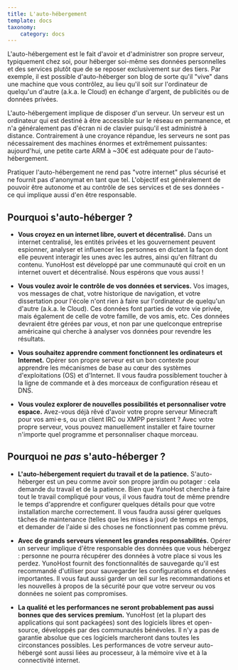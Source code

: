 ```yaml
---
title: L'auto-hébergement
template: docs
taxonomy:
    category: docs
---
```


L'auto-hébergement est le fait d'avoir et d'administrer son propre serveur, typiquement chez soi, pour héberger soi-même ses données personnelles et des services plutôt que de se reposer exclusivement sur des tiers. Par exemple, il est possible d'auto-héberger son blog de sorte qu'il "vive" dans une machine que vous contrôlez, au lieu qu'il soit sur l'ordinateur de quelqu'un d'autre (a.k.a. le Cloud) en échange d'argent, de publicités ou de données privées.

L'auto-hébergement implique de disposer d'un serveur. Un serveur est un ordinateur qui est destiné à être accessible sur le réseau en permanence, et n'a généralement pas d'écran ni de clavier puisqu'il est administré à distance. Contrairement à une croyance répandue, les serveurs ne sont pas nécessairement des machines énormes et extrêmement puissantes: aujourd'hui, une petite carte ARM à ~30€ est adéquate pour de l'auto-hébergement.

Pratiquer l'auto-hébergement ne rend pas "votre internet" plus sécurisé et ne fournit pas d'anonymat en tant que tel. L'objectif est généralement de pouvoir être autonome et au contrôle de ses services et de ses données - ce qui implique aussi d'en être responsable.

## Pourquoi s'auto-héberger ?

- **Vous croyez en un internet libre, ouvert et décentralisé.** Dans un internet centralisé, les entités privées et les gouvernement peuvent espionner, analyser et influencer les personnes en dictant la façon dont elle peuvent interagir les unes avec les autres, ainsi qu'en filtrant du contenu. YunoHost est développé par une communauté qui croit en un internet ouvert et décentralisé. Nous espérons que vous aussi !

- **Vous voulez avoir le contrôle de vos données et services.** Vos images, vos messages de chat, votre historique de navigation, et votre dissertation pour l'école n'ont rien à faire sur l'ordinateur de quelqu'un d'autre (a.k.a. le Cloud). Ces données font parties de votre vie privée, mais également de celle de votre famille, de vos amis, etc. Ces données devraient être gérées par *vous*, et non par une quelconque entreprise américaine qui cherche à analyser vos données pour revendre les résultats.

- **Vous souhaitez apprendre comment fonctionnent les ordinateurs et Internet.** Opérer son propre serveur est un bon contexte pour apprendre les mécanismes de base au cœur des systèmes d'exploitations (OS) et d'Internet. Il vous faudra possiblement toucher à la ligne de commande et à des morceaux de configuration réseau et DNS.

- **Vous voulez explorer de nouvelles possibilités et personnaliser votre espace.** Avez-vous déjà rêvé d'avoir votre propre serveur Minecraft pour vos ami·e·s, ou un client IRC ou XMPP persistent ? Avec votre propre serveur, vous pouvez manuellement installer et faire tourner n'importe quel programme et personnaliser chaque morceau.

## Pourquoi ne *pas* s'auto-héberger ?

- **L'auto-hébergement requiert du travail et de la patience.** S'auto-héberger est un peu comme avoir son propre jardin ou potager : cela demande du travail et de la patience. Bien que YunoHost cherche à faire tout le travail compliqué pour vous, il vous faudra tout de même prendre le temps d'apprendre et configurer quelques détails pour que votre installation marche correctement. Il vous faudra aussi gérer quelques tâches de maintenance (telles que les mises à jour) de temps en temps, et demander de l'aide si des choses ne fonctionnent pas comme prévu.

- **Avec de grands serveurs viennent les grandes responsabilités.** Opérer un serveur implique d'être responsable des données que vous hébergez : personne ne pourra récupérer des données à votre place si vous les perdez. YunoHost fournit des fonctionnalités de sauvegarde qu'il est recommandé d'utiliser pour sauvegarder les configurations et données importantes. Il vous faut aussi garder un œil sur les recommandations et les nouvelles à propos de la sécurité pour que votre serveur ou vos données ne soient pas compromises.

- **La qualité et les performances ne seront probablement pas aussi bonnes que des services premium.** YunoHost (et la plupart des applications qui sont packagées) sont des logiciels libres et open-source, développés par des communautés bénévoles. Il n'y a pas de garantie absolue que ces logiciels marcheront dans toutes les circonstances possibles. Les performances de votre serveur auto-hébergé sont aussi liées au processeur, à la mémoire vive et à la connectivité internet.
